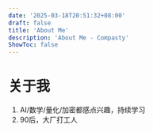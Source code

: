 ```yaml
---
date: '2025-03-18T20:51:32+08:00'
draft: false
title: 'About Me'
description: 'About Me - Compasty'
ShowToc: false
---
```


# 关于我

1. AI/数学/量化/加密都感点兴趣，持续学习
2. 90后，大厂打工人